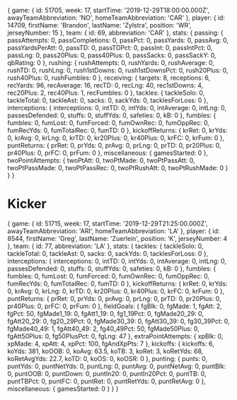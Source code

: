 { game:
    { id: 51705,
      week: 17,
      startTime: '2019-12-29T18:00:00.000Z',
      awayTeamAbbreviation: 'NO',
      homeTeamAbbreviation: 'CAR' },
   player:
    { id: 14709,
      firstName: 'Brandon',
      lastName: 'Zylstra',
      position: 'WR',
      jerseyNumber: 15 },
   team: { id: 69, abbreviation: 'CAR' },
   stats:
    { passing:
       { passAttempts: 0,
         passCompletions: 0,
         passPct: 0,
         passYards: 0,
         passAvg: 0,
         passYardsPerAtt: 0,
         passTD: 0,
         passTDPct: 0,
         passInt: 0,
         passIntPct: 0,
         passLng: 0,
         pass20Plus: 0,
         pass40Plus: 0,
         passSacks: 0,
         passSackY: 0,
         qbRating: 0 },
      rushing:
       { rushAttempts: 0,
         rushYards: 0,
         rushAverage: 0,
         rushTD: 0,
         rushLng: 0,
         rush1stDowns: 0,
         rush1stDownsPct: 0,
         rush20Plus: 0,
         rush40Plus: 0,
         rushFumbles: 0 },
      receiving:
       { targets: 8,
         receptions: 6,
         recYards: 96,
         recAverage: 16,
         recTD: 0,
         recLng: 40,
         rec1stDowns: 4,
         rec20Plus: 2,
         rec40Plus: 1,
         recFumbles: 0 },
      tackles:
       { tackleSolo: 0,
         tackleTotal: 0,
         tackleAst: 0,
         sacks: 0,
         sackYds: 0,
         tacklesForLoss: 0 },
      interceptions:
       { interceptions: 0,
         intTD: 0,
         intYds: 0,
         intAverage: 0,
         intLng: 0,
         passesDefended: 0,
         stuffs: 0,
         stuffYds: 0,
         safeties: 0,
         kB: 0 },
      fumbles:
       { fumbles: 0,
         fumLost: 0,
         fumForced: 0,
         fumOwnRec: 0,
         fumOppRec: 0,
         fumRecYds: 0,
         fumTotalRec: 0,
         fumTD: 0 },
      kickoffReturns:
       { krRet: 0,
         krYds: 0,
         krAvg: 0,
         krLng: 0,
         krTD: 0,
         kr20Plus: 0,
         kr40Plus: 0,
         krFC: 0,
         krFum: 0 },
      puntReturns:
       { prRet: 0,
         prYds: 0,
         prAvg: 0,
         prLng: 0,
         prTD: 0,
         pr20Plus: 0,
         pr40Plus: 0,
         prFC: 0,
         prFum: 0 },
      miscellaneous: { gamesStarted: 0 },
      twoPointAttempts:
       { twoPtAtt: 0,
         twoPtMade: 0,
         twoPtPassAtt: 0,
         twoPtPassMade: 0,
         twoPtPassRec: 0,
         twoPtRushAtt: 0,
         twoPtRushMade: 0 } } }
         




# Kicker
 { game:
    { id: 51715,
      week: 17,
      startTime: '2019-12-29T21:25:00.000Z',
      awayTeamAbbreviation: 'ARI',
      homeTeamAbbreviation: 'LA' },
   player:
    { id: 8544,
      firstName: 'Greg',
      lastName: 'Zuerlein',
      position: 'K',
      jerseyNumber: 4 },
   team: { id: 77, abbreviation: 'LA' },
   stats:
    { tackles:
       { tackleSolo: 0,
         tackleTotal: 0,
         tackleAst: 0,
         sacks: 0,
         sackYds: 0,
         tacklesForLoss: 0 },
      interceptions:
       { interceptions: 0,
         intTD: 0,
         intYds: 0,
         intAverage: 0,
         intLng: 0,
         passesDefended: 0,
         stuffs: 0,
         stuffYds: 0,
         safeties: 0,
         kB: 0 },
      fumbles:
       { fumbles: 0,
         fumLost: 0,
         fumForced: 0,
         fumOwnRec: 0,
         fumOppRec: 0,
         fumRecYds: 0,
         fumTotalRec: 0,
         fumTD: 0 },
      kickoffReturns:
       { krRet: 0,
         krYds: 0,
         krAvg: 0,
         krLng: 0,
         krTD: 0,
         kr20Plus: 0,
         kr40Plus: 0,
         krFC: 0,
         krFum: 0 },
      puntReturns:
       { prRet: 0,
         prYds: 0,
         prAvg: 0,
         prLng: 0,
         prTD: 0,
         pr20Plus: 0,
         pr40Plus: 0,
         prFC: 0,
         prFum: 0 },
      fieldGoals:
       { fgBlk: 0,
         fgMade: 1,
         fgAtt: 2,
         fgPct: 50,
         fgMade1_19: 0,
         fgAtt1_19: 0,
         fg1_19Pct: 0,
         fgMade20_29: 0,
         fgAtt20_29: 0,
         fg20_29Pct: 0,
         fgMade30_39: 0,
         fgAtt30_39: 0,
         fg30_39Pct: 0,
         fgMade40_49: 1,
         fgAtt40_49: 2,
         fg40_49Pct: 50,
         fgMade50Plus: 0,
         fgAtt50Plus: 0,
         fg50PlusPct: 0,
         fgLng: 47 },
      extraPointAttempts: { xpBlk: 0, xpMade: 4, xpAtt: 4, xpPct: 100, fgAndXpPts: 7 },
      kickoffs:
       { kickoffs: 6,
         koYds: 381,
         koOOB: 0,
         koAvg: 63.5,
         koTB: 3,
         koRet: 3,
         koRetYds: 68,
         koRetAvgYds: 22.7,
         koTD: 0,
         koOS: 0,
         koOSR: 0 },
      punting:
       { punts: 0,
         puntYds: 0,
         puntNetYds: 0,
         puntLng: 0,
         puntAvg: 0,
         puntNetAvg: 0,
         puntBlk: 0,
         puntOOB: 0,
         puntDown: 0,
         puntIn20: 0,
         puntIn20Pct: 0,
         puntTB: 0,
         puntTBPct: 0,
         puntFC: 0,
         puntRet: 0,
         puntRetYds: 0,
         puntRetAvg: 0 },
      miscellaneous: { gamesStarted: 0 } } }